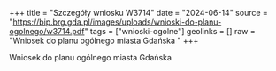+++
title = "Szczegóły wniosku W3714"
date = "2024-06-14"
source = "https://bip.brg.gda.pl/images/uploads/wnioski-do-planu-ogolnego/w3714.pdf"
tags = ["wnioski-ogolne"]
geolinks = []
raw = "Wniosek do planu ogólnego miasta Gdańska "
+++

Wniosek do planu ogólnego miasta Gdańska




